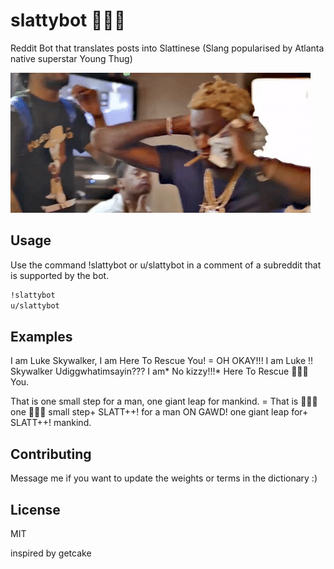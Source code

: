 # slattybot 🐍🐍🐍

Reddit Bot that translates posts into Slattinese (Slang popularised by Atlanta native superstar Young Thug)

![Alt Text](young.gif)

## Usage

Use the command !slattybot or u/slattybot in a comment of a subreddit that is supported by the bot.

```bash
!slattybot 
u/slattybot
```

## Examples

I am Luke Skywalker, I am Here To Rescue You! =
OH OKAY!!! I am Luke !! Skywalker Udiggwhatimsayin??? I am* No kizzy!!!* Here To Rescue 🐍🐍🐍 You. 

That is one small step for a man, one giant leap for mankind. =
That is 🐍🐍🐍 one 🐍🐍🐍 small step+ SLATT++! for a man ON GAWD!  one giant leap for+ SLATT++! mankind.

## Contributing

Message me if you want to update the weights or terms in the dictionary :)

## License

MIT

inspired by getcake 

